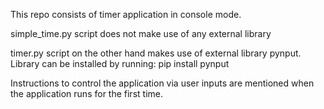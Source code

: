 This repo consists of timer application in console mode.

simple_time.py script does not make use of any external library

timer.py script on the other hand makes use of external library pynput. Library can be installed by running: pip install pynput

Instructions to control the application via user inputs are mentioned when the application runs for the first time.
